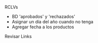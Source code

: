 RCLVs
- BD 'aprobados' y 'rechazados'
- Asignar un día del año cuando no tenga
- Agregar fecha a los productos

Revisar Links
